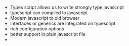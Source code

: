 - Types script allows us to write strongly type javascript
- typescript can compiled to javascript
- Modern javascript to old browser
- interfaces or generics are integrated on typescript
- rich configuration options
- better support in plain javascript file
- 